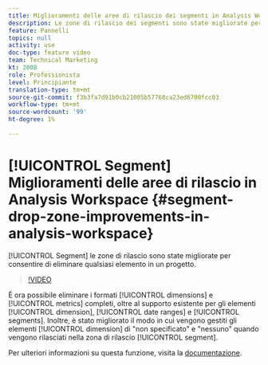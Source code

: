 ```yaml
---
title: Miglioramenti delle aree di rilascio dei segmenti in Analysis Workspace
description: Le zone di rilascio dei segmenti sono state migliorate per consentirti di rilasciare qualsiasi elemento in un progetto.
feature: Pannelli
topics: null
activity: use
doc-type: feature video
team: Technical Marketing
kt: 2008
role: Professionista
level: Principiante
translation-type: tm+mt
source-git-commit: f3b3fa7d91b0cb21005b57768ca23ed6700fcc03
workflow-type: tm+mt
source-wordcount: '99'
ht-degree: 1%

---
```



# [!UICONTROL Segment] Miglioramenti delle aree di rilascio in Analysis Workspace  {#segment-drop-zone-improvements-in-analysis-workspace}

[!UICONTROL Segment] le zone di rilascio sono state migliorate per consentire di eliminare qualsiasi elemento in un progetto.

>[!VIDEO](https://video.tv.adobe.com/v/24036/?quality=12)

È ora possibile eliminare i formati [!UICONTROL dimensions] e [!UICONTROL metrics] completi, oltre al supporto esistente per gli elementi [!UICONTROL dimension], [!UICONTROL date ranges] e [!UICONTROL segments]. Inoltre, è stato migliorato il modo in cui vengono gestiti gli elementi [!UICONTROL dimension] di &quot;non specificato&quot; e &quot;nessuno&quot; quando vengono rilasciati nella zona di rilascio [!UICONTROL segment].

Per ulteriori informazioni su questa funzione, visita la [documentazione](https://marketing.adobe.com/resources/help/en_US/analytics/analysis-workspace/t_freeform-project-segment.html).
